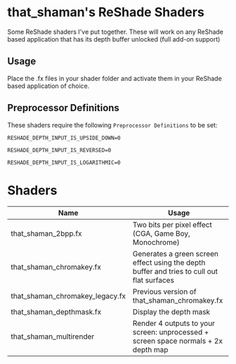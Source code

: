 # that_shaman's ReShade Shaders

Some ReShade shaders I've put together. These will work on any ReShade based application that has its depth buffer unlocked (full add-on support)

## Usage

Place the .fx files in your shader folder and activate them in your ReShade based application of choice.

## Preprocessor Definitions

These shaders require the following `Preprocessor Definitions` to be set:

`RESHADE_DEPTH_INPUT_IS_UPSIDE_DOWN=0`

`RESHADE_DEPTH_INPUT_IS_REVERSED=0`

`RESHADE_DEPTH_INPUT_IS_LOGARITHMIC=0`

# Shaders

|Name|Usage|
|--|--| 
|that_shaman_2bpp.fx|Two bits per pixel effect (CGA, Game Boy, Monochrome)|
|that_shaman_chromakey.fx|Generates a green screen effect using the depth buffer and tries to cull out flat surfaces|
|that_shaman_chromakey_legacy.fx|Previous version of that_shaman_chromakey.fx|
|that_shaman_depthmask.fx|Display the depth mask|
|that_shaman_multirender|Render 4 outputs to your screen: unprocessed + screen space normals + 2x depth map|
